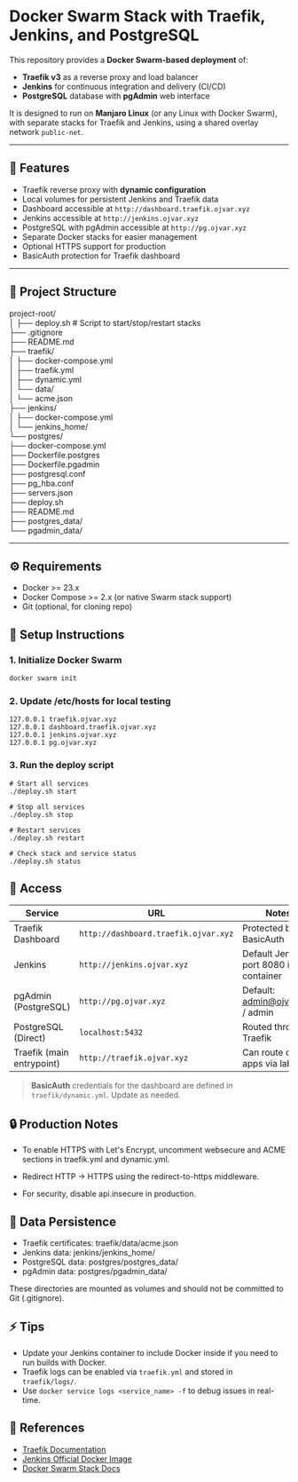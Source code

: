 # Docker Swarm Stack with Traefik, Jenkins, and PostgreSQL

This repository provides a **Docker Swarm-based deployment** of:

- **Traefik v3** as a reverse proxy and load balancer
- **Jenkins** for continuous integration and delivery (CI/CD)
- **PostgreSQL** database with **pgAdmin** web interface

It is designed to run on **Manjaro Linux** (or any Linux with Docker Swarm), with separate stacks for Traefik and Jenkins, using a shared overlay network `public-net`.  

---

## 🚀 Features

- Traefik reverse proxy with **dynamic configuration**
- Local volumes for persistent Jenkins and Traefik data
- Dashboard accessible at `http://dashboard.traefik.ojvar.xyz`
- Jenkins accessible at `http://jenkins.ojvar.xyz`
- PostgreSQL with pgAdmin accessible at `http://pg.ojvar.xyz`
- Separate Docker stacks for easier management
- Optional HTTPS support for production
- BasicAuth protection for Traefik dashboard

---

## 📂 Project Structure

project-root/  
│
├── deploy.sh # Script to start/stop/restart stacks  
├── .gitignore  
├── README.md  
├── traefik/  
│ ├── docker-compose.yml  
│ ├── traefik.yml  
│ ├── dynamic.yml  
│ └── data/  
│ └── acme.json  
├── jenkins/  
│ ├── docker-compose.yml  
│ └── jenkins_home/  
└── postgres/  
├── docker-compose.yml  
├── Dockerfile.postgres  
├── Dockerfile.pgadmin  
├── postgresql.conf  
├── pg_hba.conf  
├── servers.json  
├── deploy.sh  
├── README.md  
├── postgres_data/  
└── pgadmin_data/  

---

## ⚙️ Requirements

- Docker >= 23.x
- Docker Compose >= 2.x (or native Swarm stack support)
- Git (optional, for cloning repo)


## 🔧 Setup Instructions

### 1. Initialize Docker Swarm
```bash
docker swarm init
```

### 2. Update /etc/hosts for local testing
```
127.0.0.1 traefik.ojvar.xyz
127.0.0.1 dashboard.traefik.ojvar.xyz
127.0.0.1 jenkins.ojvar.xyz
127.0.0.1 pg.ojvar.xyz
```

### 3. Run the deploy script
```
# Start all services
./deploy.sh start

# Stop all services
./deploy.sh stop

# Restart services
./deploy.sh restart

# Check stack and service status
./deploy.sh status
```

## 🔑 Access

| Service                     | URL                                 | Notes                             |
|------------------------------|------------------------------------|----------------------------------|
| Traefik Dashboard             | `http://dashboard.traefik.ojvar.xyz` | Protected by BasicAuth            |
| Jenkins                       | `http://jenkins.ojvar.xyz`         | Default Jenkins port 8080 inside container |
| pgAdmin (PostgreSQL)          | `http://pg.ojvar.xyz`              | Default: admin@ojvar.xyz / admin  |
| PostgreSQL (Direct)           | `localhost:5432`                   | Routed through Traefik           |
| Traefik (main entrypoint)     | `http://traefik.ojvar.xyz`         | Can route other apps via labels   |

> **BasicAuth** credentials for the dashboard are defined in `traefik/dynamic.yml`. Update as needed.


## 🔒 Production Notes

- To enable HTTPS with Let's Encrypt, uncomment websecure and ACME sections in traefik.yml and dynamic.yml.

- Redirect HTTP → HTTPS using the redirect-to-https middleware.

- For security, disable api.insecure in production.

## 💾 Data Persistence

- Traefik certificates: traefik/data/acme.json
- Jenkins data: jenkins/jenkins_home/
- PostgreSQL data: postgres/postgres_data/
- pgAdmin data: postgres/pgadmin_data/

These directories are mounted as volumes and should not be committed to Git (.gitignore).

## ⚡ Tips

- Update your Jenkins container to include Docker inside if you need to run builds with Docker.
- Traefik logs can be enabled via `traefik.yml` and stored in `traefik/logs/`.
- Use `docker service logs <service_name> -f` to debug issues in real-time.

## 📜 References

- [Traefik Documentation](https://doc.traefik.io/traefik/)
- [Jenkins Official Docker Image](https://hub.docker.com/r/jenkins/jenkins)
- [Docker Swarm Stack Docs](https://docs.docker.com/engine/swarm/stack-deploy/)
